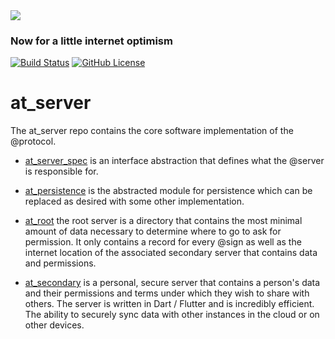 <img src="https://atsign.dev/assets/img/@dev.png?sanitize=true">

### Now for a little internet optimism

[![Build Status](https://github.com/atsign-foundation/at_server/actions/workflows/at_server.yaml/badge.svg?branch=trunk)](https://github.com/atsign-foundation/at_server/actions/workflows/at_server.yaml)
[![GitHub License](https://img.shields.io/badge/license-BSD3-blue.svg)](./LICENSE)

# at_server
The at_server repo contains the core software implementation of the @protocol.

* [at_server_spec](./at_server_spec) is an interface abstraction that defines what 
the @server is responsible for. 

* [at_persistence](./at_persistence) is the abstracted module for persistence which can 
be replaced as desired with some other implementation.

* [at_root](./at_root) the root server is a directory that contains the most minimal 
amount of data necessary to determine where to go to ask for permission. It only 
contains a record for every @sign as well as the internet location of the associated 
secondary server that contains data and permissions.

* [at_secondary](./at_secondary) is a personal, secure server that contains a person's 
data and their permissions and terms under which they wish to share with others. The 
server is written in Dart / Flutter and is incredibly efficient. The ability to securely
sync data with other instances in the cloud or on other devices.
